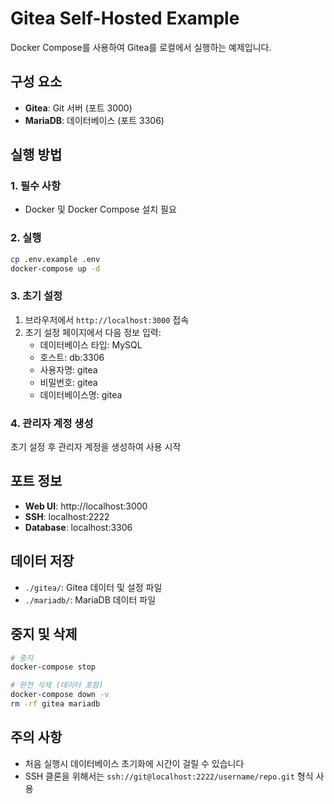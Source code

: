 # Gitea Self-Hosted Example

Docker Compose를 사용하여 Gitea를 로컬에서 실행하는 예제입니다.

## 구성 요소

- **Gitea**: Git 서버 (포트 3000)
- **MariaDB**: 데이터베이스 (포트 3306)

## 실행 방법

### 1. 필수 사항
- Docker 및 Docker Compose 설치 필요

### 2. 실행
```bash
cp .env.example .env
docker-compose up -d
```

### 3. 초기 설정
1. 브라우저에서 `http://localhost:3000` 접속
2. 초기 설정 페이지에서 다음 정보 입력:
   - 데이터베이스 타입: MySQL
   - 호스트: db:3306
   - 사용자명: gitea
   - 비밀번호: gitea
   - 데이터베이스명: gitea

### 4. 관리자 계정 생성
초기 설정 후 관리자 계정을 생성하여 사용 시작

## 포트 정보

- **Web UI**: http://localhost:3000
- **SSH**: localhost:2222
- **Database**: localhost:3306

## 데이터 저장

- `./gitea/`: Gitea 데이터 및 설정 파일
- `./mariadb/`: MariaDB 데이터 파일

## 중지 및 삭제

```bash
# 중지
docker-compose stop

# 완전 삭제 (데이터 포함)
docker-compose down -v
rm -rf gitea mariadb
```

## 주의 사항

- 처음 실행시 데이터베이스 초기화에 시간이 걸릴 수 있습니다
- SSH 클론을 위해서는 `ssh://git@localhost:2222/username/repo.git` 형식 사용

